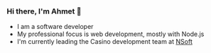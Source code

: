 ### Hi there, I'm Ahmet 👋 

- I am a software developer
- My professional focus is web development, mostly with Node.js
- I'm currently leading the Casino development team at [NSoft](https://www.nsoft.com)
